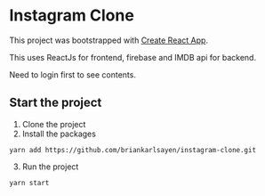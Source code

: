 # Instagram Clone

This project was bootstrapped with [Create React App](https://github.com/facebook/create-react-app).

This uses ReactJs for frontend, firebase and IMDB api for backend.

Need to login first to see contents.


## Start the project

1. Clone the project
2. Install the packages
```
yarn add https://github.com/briankarlsayen/instagram-clone.git
```
3. Run the project
```
yarn start
```
    
